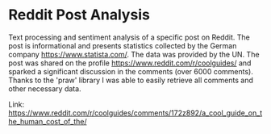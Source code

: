 # Reddit Post Analysis

Text processing and sentiment analysis of a specific post on Reddit. The post is informational and presents statistics collected by the German company https://www.statista.com/. The data was provided by the UN. The post was shared on the profile https://www.reddit.com/r/coolguides/ and sparked a significant discussion in the comments (over 6000 comments). Thanks to the 'praw' library I was able to easily retrieve all comments and other necessary data.

Link: https://www.reddit.com/r/coolguides/comments/172z892/a_cool_guide_on_the_human_cost_of_the/
